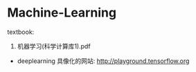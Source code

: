 # Machine-Learning

textbook: 
1. 机器学习(科学计算库1).pdf


* deeplearning 具像化的网站: 
http://playground.tensorflow.org
